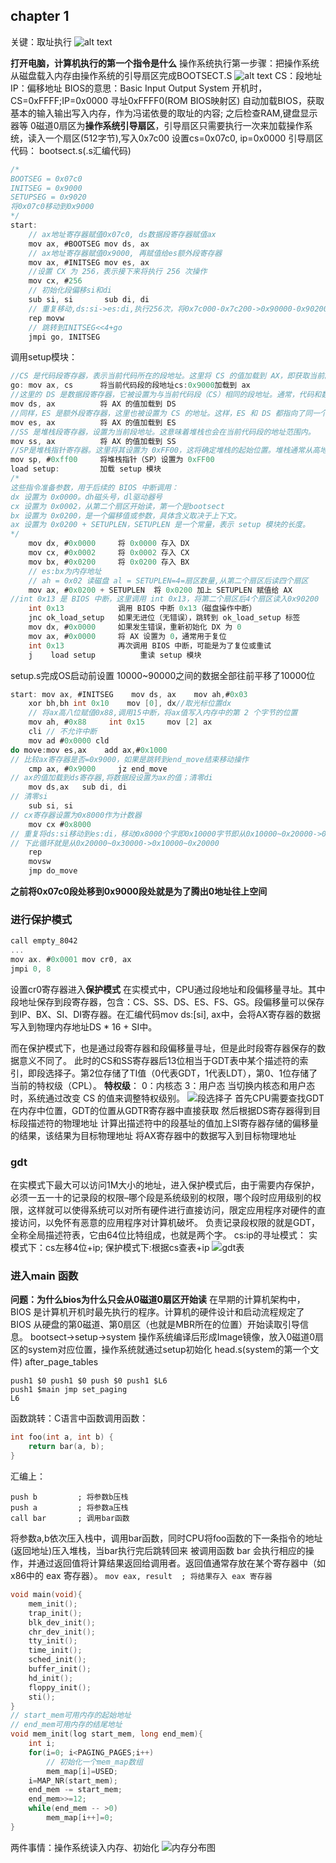 ## chapter 1
关键：取址执行
![alt text](pic/ch1_1.png)

**打开电脑，计算机执行的第一个指令是什么**
操作系统执行第一步骤：把操作系统从磁盘载入内存由操作系统的引导扇区完成BOOTSECT.S
![alt text](pic/ch1_2.png)
CS：段地址 IP：偏移地址
BIOS的意思：Basic Input Output System
开机时，CS=0xFFFF;IP=0x0000
寻址0xFFFF0(ROM BIOS映射区)
自动加载BIOS，获取基本的输入输出写入内存，作为冯诺依曼的取址的内容;
之后检查RAM,键盘显示器等
0磁道0扇区为**操作系统引导扇区**，引导扇区只需要执行一次来加载操作系统，读入一个扇区(512字节),写入0x7c00
设置cs=0x07c0, ip=0x0000
引导扇区代码：
bootsect.s(.s汇编代码)
```c
/*
BOOTSEG = 0x07c0
INITSEG = 0x9000
SETUPSEG = 0x9020
将0x07c0移动到0x9000
*/
start:
    // ax地址寄存器赋值0x07c0, ds数据段寄存器赋值ax
    mov ax, #BOOTSEG mov ds, ax 
    // ax地址寄存器赋值0x9000, 再赋值给es额外段寄存器
    mov ax, #INITSEG mov es, ax
    //设置 CX 为 256，表示接下来将执行 256 次操作
    mov cx, #256
    // 初始化段偏移si和di
    sub si, si       sub di, di
    // 重复移动,ds:si->es:di,执行256次，将0x7c000-0x7c200->0x90000-0x90200
    rep movw
    // 跳转到INITSEG<<4+go
    jmpi go, INITSEG
```
调用setup模块：
```c
//CS 是代码段寄存器，表示当前代码所在的段地址。这里将 CS 的值加载到 AX，即获取当前段的地址。
go: mov ax, cs      将当前代码段的段地址cs:0x9000加载到 ax
//这里的 DS 是数据段寄存器，它被设置为与当前代码段（CS）相同的段地址。通常，代码和数据是分开存放的，但在某些程序中，数据段也可能与代码段相同。
mov ds, ax          将 AX 的值加载到 DS
//同样，ES 是额外段寄存器，这里也被设置为 CS 的地址。这样，ES 和 DS 都指向了同一个段（当前代码段）。
mov es, ax          将 AX 的值加载到 ES
//SS 是堆栈段寄存器，设置为当前段地址。这意味着堆栈也会在当前代码段的地址范围内。
mov ss, ax          将 AX 的值加载到 SS
//SP是堆栈指针寄存器。这里将其设置为 0xFF00，这将确定堆栈的起始位置。堆栈通常从高地址向低地址增长，所以设置为 0xFF00 是一个常见的堆栈初始化方法。
mov sp, #0xff00     将堆栈指针（SP）设置为 0xFF00
load setup:         加载 setup 模块
/*
这些指令准备参数，用于后续的 BIOS 中断调用：
dx 设置为 0x0000。dh磁头号，dl驱动器号
cx 设置为 0x0002，从第二个扇区开始读，第一个是bootsect
bx 设置为 0x0200，是一个偏移值或参数，具体含义取决于上下文。
ax 设置为 0x0200 + SETUPLEN，SETUPLEN 是一个常量，表示 setup 模块的长度。
*/
    mov dx, #0x0000     将 0x0000 存入 DX
    mov cx, #0x0002     将 0x0002 存入 CX
    mov bx, #0x0200     将 0x0200 存入 BX
    // es:bx为内存地址
    // ah = 0x02 读磁盘 al = SETUPLEN=4=扇区数量,从第二个扇区后读四个扇区
    mov ax, #0x0200 + SETUPLEN  将 0x0200 加上 SETUPLEN 赋值给 AX
//int 0x13 是 BIOS 中断，这里调用 int 0x13，将第二个扇区后4个扇区读入0x90200
    int 0x13            调用 BIOS 中断 0x13（磁盘操作中断）
    jnc ok_load_setup   如果无进位（无错误），跳转到 ok_load_setup 标签
    mov dx, #0x0000     如果发生错误，重新初始化 DX 为 0
    mov ax, #0x0000     将 AX 设置为 0，通常用于复位
    int 0x13            再次调用 BIOS 中断，可能是为了复位或重试
    j    load setup          重读 setup 模块
```

setup.s完成OS启动前设置
10000~90000之间的数据全部往前平移了10000位
```c
start: mov ax, #INITSEG    mov ds, ax    mov ah,#0x03
    xor bh,bh int 0x10    mov [0], dx//取光标位置dx
    // 将ax高八位赋值0x88,调用15中断，将ax值写入内存中的第 2 个字节的位置
    mov ah, #0x88     int 0x15     mov [2] ax
    cli // 不允许中断
    mov ad #0x0000 cld
do move:mov es,ax    add ax,#0x1000
// 比较ax寄存器是否=0x9000，如果是跳转到end_move结束移动操作
    cmp ax, #0x9000     jz end_move
// ax的值加载到ds寄存器,将数据段设置为ax的值；清零di
    mov ds,ax   sub di, di
// 清零si
    sub si, si
// cx寄存器设置为0x8000作为计数器
    mov cx #0x8000
// 重复将ds:si移动到es:di，移动0x8000个字即0x10000字节即从0x10000~0x20000->0x00000~0x10000
// 下此循环就是从0x20000~0x30000->0x10000~0x20000
    rep 
    movsw
    jmp do_move
```
**之前将0x07c0段处移到0x9000段处就是为了腾出0地址往上空间**

### 进行保护模式
```c
call empty_8042
...
mov ax. #0x0001 mov cr0, ax
jmpi 0, 8
```
设置cr0寄存器进入**保护模式**
在实模式中，CPU通过段地址和段偏移量寻址。其中段地址保存到段寄存器，包含：CS、SS、DS、ES、FS、GS。段偏移量可以保存到IP、BX、SI、DI寄存器。在汇编代码mov ds:[si], ax中，会将AX寄存器的数据写入到物理内存地址DS * 16 + SI中。

而在保护模式下，也是通过段寄存器和段偏移量寻址，但是此时段寄存器保存的数据意义不同了。
此时的CS和SS寄存器后13位相当于GDT表中某个描述符的索引，即段选择子。第2位存储了TI值（0代表GDT，1代表LDT），第0、1位存储了当前的特权级（CPL）。
**特权级**：
0：内核态
3：用户态
当切换内核态和用户态时，系统通过改变 CS 的值来调整特权级别。
![段选择子](pic/ch1_3.png)
首先CPU需要查找GDT在内存中位置，GDT的位置从GDTR寄存器中直接获取
然后根据DS寄存器得到目标段描述符的物理地址
计算出描述符中的段基址的值加上SI寄存器存储的偏移量的结果，该结果为目标物理地址
将AX寄存器中的数据写入到目标物理地址
### gdt
在实模式下最大可以访问1M大小的地址，进入保护模式后，由于需要内存保护，必须一五一十的记录段的权限–哪个段是系统级别的权限，哪个段时应用级别的权限，这样就可以使得系统可以对所有硬件进行直接访问，限定应用程序对硬件的直接访问，以免怀有恶意的应用程序对计算机破坏。
负责记录段权限的就是GDT，全称全局描述符表，它由64位比特组成，也就是两个字。
cs:ip的寻址模式：
实模式下：cs左移4位+ip;
保护模式下:根据cs查表+ip
![gdt表](pic/ch1_4.png)

### 进入main 函数
**问题：为什么bios为什么只会从0磁道0扇区开始读**
在早期的计算机架构中，BIOS 是计算机开机时最先执行的程序。计算机的硬件设计和启动流程规定了 BIOS 从硬盘的第0磁道、第0扇区（也就是MBR所在的位置）开始读取引导信息。
bootsect->setup->system
操作系统编译后形成Image镜像，放入0磁道0扇区的system对应位置，操作系统就通过setup初始化
head.s(system的第一个文件)
after_page_tables
```
push1 $0 push1 $0 push $0 push1 $L6
push1 $main jmp set_paging
L6
```
函数跳转：C语言中函数调用函数：
```c
int foo(int a, int b) {
    return bar(a, b);
}
```
汇编上：
```
push b         ; 将参数b压栈
push a         ; 将参数a压栈
call bar       ; 调用bar函数
```
将参数a,b依次压入栈中，调用bar函数，同时CPU将foo函数的下一条指令的地址(返回地址)压入堆栈，当bar执行完后跳转回来
被调用函数 bar 会执行相应的操作，并通过返回值将计算结果返回给调用者。返回值通常存放在某个寄存器中（如x86中的 eax 寄存器）。
`mov eax, result  ; 将结果存入 eax 寄存器`
```c
void main(void){
    mem_init();
    trap_init();
    blk_dev_init();
    chr_dev_init();
    tty_init();
    time_init();
    sched_init();
    buffer_init();
    hd_init();
    floppy_init();
    sti();
}
// start_mem可用内存的起始地址
// end_mem可用内存的结尾地址
void mem_init(log start_mem, long end_mem){
    int i;
    for(i=0; i<PAGING_PAGES;i++)
        // 初始化一个mem_map数组
        mem_map[i]=USED;
    i=MAP_NR(start_mem);
    end_mem -= start_mem;
    end_mem>>=12;
    while(end_mem -- >0)
        mem_map[i++]=0;
}
```
两件事情：操作系统读入内存、初始化
![内存分布图](pic/ch1_5.png)